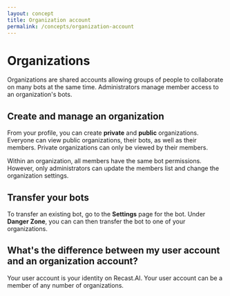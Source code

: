 ```yaml
---
layout: concept
title: Organization account
permalink: /concepts/organization-account
---
```


# Organizations

Organizations are shared accounts allowing groups of people to collaborate on many bots at the same time. Administrators manage member access to an organization's bots.

## Create and manage an organization

From your profile, you can create **private** and **public** organizations. Everyone can view public organizations, their bots, as well as their members. Private organizations can only be viewed by their members.

Within an organization, all members have the same bot permissions. However, only administrators can update the members list and change the organization settings.

## Transfer your bots

To transfer an existing bot, go to the **Settings** page for the bot. Under **Danger Zone**, you can can then transfer the bot to one of your organizations.

## What's the difference between my user account and an organization account?

Your user account is your identity on Recast.AI. Your user account can be a member of any number of organizations.

